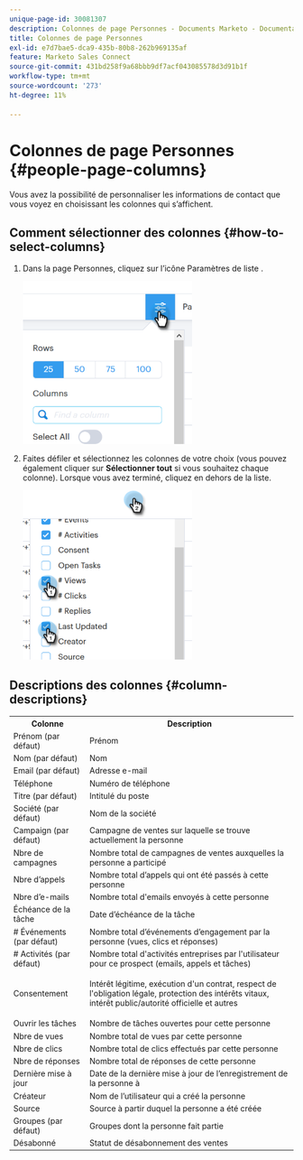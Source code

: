 ```yaml
---
unique-page-id: 30081307
description: Colonnes de page Personnes - Documents Marketo - Documentation du produit
title: Colonnes de page Personnes
exl-id: e7d7bae5-dca9-435b-80b8-262b969135af
feature: Marketo Sales Connect
source-git-commit: 431bd258f9a68bbb9df7acf043085578d3d91b1f
workflow-type: tm+mt
source-wordcount: '273'
ht-degree: 11%

---
```


# Colonnes de page Personnes {#people-page-columns}

Vous avez la possibilité de personnaliser les informations de contact que vous voyez en choisissant les colonnes qui s’affichent.

## Comment sélectionner des colonnes {#how-to-select-columns}

1. Dans la page Personnes, cliquez sur l’icône Paramètres de liste .

   ![](assets/one-5.png)

1. Faites défiler et sélectionnez les colonnes de votre choix (vous pouvez également cliquer sur **Sélectionner tout** si vous souhaitez chaque colonne). Lorsque vous avez terminé, cliquez en dehors de la liste.

   ![](assets/two-4.png)

## Descriptions des colonnes {#column-descriptions}

<table> 
 <colgroup> 
  <col> 
  <col> 
 </colgroup> 
 <tbody> 
  <tr> 
   <th>Colonne</th> 
   <th>Description</th> 
  </tr> 
  <tr> 
   <td>Prénom (par défaut)</td> 
   <td>Prénom</td> 
  </tr> 
  <tr> 
   <td>Nom (par défaut)</td> 
   <td>Nom</td> 
  </tr> 
  <tr> 
   <td colspan="1">Email (par défaut)</td> 
   <td colspan="1">Adresse e-mail</td> 
  </tr> 
  <tr> 
   <td colspan="1">Téléphone</td> 
   <td colspan="1">Numéro de téléphone</td> 
  </tr> 
  <tr> 
   <td colspan="1">Titre (par défaut)</td> 
   <td colspan="1">Intitulé du poste</td> 
  </tr> 
  <tr> 
   <td>Société (par défaut)</td> 
   <td>Nom de la société</td> 
  </tr> 
  <tr> 
   <td>Campaign (par défaut)</td> 
   <td>Campagne de ventes sur laquelle se trouve actuellement la personne</td> 
  </tr> 
  <tr> 
   <td>Nbre de campagnes</td> 
   <td>Nombre total de campagnes de ventes auxquelles la personne a participé</td> 
  </tr> 
  <tr> 
   <td>Nbre d’appels</td> 
   <td>Nombre total d’appels qui ont été passés à cette personne</td> 
  </tr> 
  <tr> 
   <td>Nbre d’e-mails</td> 
   <td>Nombre total d'emails envoyés à cette personne</td> 
  </tr> 
  <tr> 
   <td>Échéance de la tâche</td> 
   <td>Date d’échéance de la tâche</td> 
  </tr> 
  <tr> 
   <td># Événements (par défaut)</td> 
   <td>Nombre total d’événements d’engagement par la personne (vues, clics et réponses)</td> 
  </tr> 
  <tr> 
   <td># Activités (par défaut)</td> 
   <td>Nombre total d'activités entreprises par l'utilisateur pour ce prospect (emails, appels et tâches)</td> 
  </tr> 
  <tr> 
   <td>Consentement</td> 
   <td><p>Intérêt légitime, exécution d'un contrat, respect de l'obligation légale, protection des intérêts vitaux, intérêt public/autorité officielle et autres</p></td> 
  </tr> 
  <tr> 
   <td>Ouvrir les tâches</td> 
   <td>Nombre de tâches ouvertes pour cette personne</td> 
  </tr> 
  <tr> 
   <td>Nbre de vues</td> 
   <td>Nombre total de vues par cette personne</td> 
  </tr> 
  <tr> 
   <td>Nbre de clics</td> 
   <td>Nombre total de clics effectués par cette personne</td> 
  </tr> 
  <tr> 
   <td>Nbre de réponses</td> 
   <td>Nombre total de réponses de cette personne</td> 
  </tr> 
  <tr> 
   <td>Dernière mise à jour</td> 
   <td>Date de la dernière mise à jour de l’enregistrement de la personne à</td> 
  </tr> 
  <tr> 
   <td>Créateur</td> 
   <td>Nom de l’utilisateur qui a créé la personne</td> 
  </tr> 
  <tr> 
   <td>Source</td> 
   <td>Source à partir duquel la personne a été créée</td> 
  </tr> 
  <tr> 
   <td>Groupes (par défaut)</td> 
   <td>Groupes dont la personne fait partie</td> 
  </tr> 
  <tr> 
   <td colspan="1">Désabonné</td> 
   <td colspan="1">Statut de désabonnement des ventes</td> 
  </tr> 
 </tbody> 
</table>
